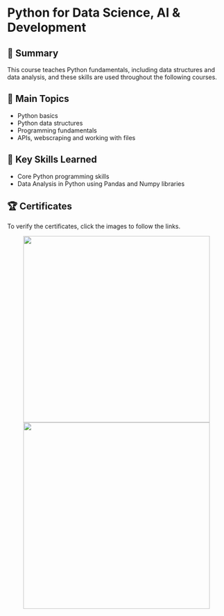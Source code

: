 # Python for Data Science, AI & Development

## 📄 Summary 
This course teaches Python fundamentals, including data structures and data analysis, and these skills are used throughout the following courses.

## 📑 Main Topics 
- Python basics
- Python data structures
- Programming fundamentals
- APIs, webscraping and working with files

## 🔑 Key Skills Learned 
- Core Python programming skills
- Data Analysis in Python using Pandas and Numpy libraries

## 🏆 Certificates 
To verify the certificates, click the images to follow the links.

<p align="middle">
  <a href="https://coursera.org/share/14a02ddfc1940278837599f86da80f8f"><img src="https://user-images.githubusercontent.com/52702712/198122038-86b85c07-af6e-4c35-9e62-a570f4947bcc.jpeg" height="430"></a>
  <a href="https://www.credly.com/badges/a5bf8a71-76ba-401a-9b05-7238d5c6c094/public_url"><img src="https://user-images.githubusercontent.com/52702712/198122342-7ec2caf8-bd78-424f-b21f-87869964134f.png" height="430"></a>
</p>
